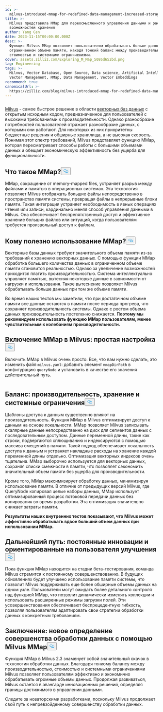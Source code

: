 ```yaml
---
id: >-
  milvus-introduced-mmap-for-redefined-data-management-increased-storage-capability.md
title: >-
  Milvus представила MMap для переосмысленного управления данными и расширения
  возможностей хранения
author: Yang Cen
date: 2023-11-15T00:00:00.000Z
desc: >-
  Функция Milvus MMap позволяет пользователям обрабатывать больше данных в
  ограниченном объеме памяти, находя тонкий баланс между производительностью,
  стоимостью и системными ограничениями.
cover: assets.zilliz.com/Exploring_M_Map_5086d652bd.png
tag: Engineering
tags: >-
  Milvus, Vector Database, Open Source, Data science, Artificial Intelligence,
  Vector Management, MMap, Data Management, Vector Embeddings
recommend: true
canonicalUrl: >-
  https://zilliz.com/blog/milvus-introduced-mmap-for-redefined-data-management-increased-storage-capability
---
```

<p>
  <span class="img-wrapper">
    <img translate="no" src="https://assets.zilliz.com/Exploring_M_Map_5086d652bd.png" alt="" class="doc-image" id="" />
    <span></span>
  </span>
</p>
<p><a href="https://zilliz.com/what-is-milvus">Milvus</a> - самое быстрое решение в области <a href="https://zilliz.com/blog/what-is-a-real-vector-database">векторных баз данных</a> с открытым исходным кодом, предназначенное для пользователей с высокими требованиями к производительности. Однако разнообразие потребностей пользователей отражает разнообразие данных, с которыми они работают. Для некоторых из них приоритетны бюджетные решения и обширные хранилища, а не высокая скорость. Понимая этот спектр требований, Milvus представляет функцию MMap, которая пересматривает способы работы с большими объемами данных и обещает экономическую эффективность без ущерба для функциональности.</p>
<h2 id="What-is-MMap" class="common-anchor-header">Что такое MMap?<button data-href="#What-is-MMap" class="anchor-icon" translate="no">
      <svg translate="no"
        aria-hidden="true"
        focusable="false"
        height="20"
        version="1.1"
        viewBox="0 0 16 16"
        width="16"
      >
        <path
          fill="#0092E4"
          fill-rule="evenodd"
          d="M4 9h1v1H4c-1.5 0-3-1.69-3-3.5S2.55 3 4 3h4c1.45 0 3 1.69 3 3.5 0 1.41-.91 2.72-2 3.25V8.59c.58-.45 1-1.27 1-2.09C10 5.22 8.98 4 8 4H4c-.98 0-2 1.22-2 2.5S3 9 4 9zm9-3h-1v1h1c1 0 2 1.22 2 2.5S13.98 12 13 12H9c-.98 0-2-1.22-2-2.5 0-.83.42-1.64 1-2.09V6.25c-1.09.53-2 1.84-2 3.25C6 11.31 7.55 13 9 13h4c1.45 0 3-1.69 3-3.5S14.5 6 13 6z"
        ></path>
      </svg>
    </button></h2><p>MMap, сокращение от memory-mapped files, устраняет разрыв между файлами и памятью в операционных системах. Эта технология позволяет Milvus отображать большие файлы непосредственно в пространство памяти системы, превращая файлы в непрерывные блоки памяти. Такая интеграция устраняет необходимость в явных операциях чтения или записи, кардинально меняя способ управления данными в Milvus. Она обеспечивает беспрепятственный доступ и эффективное хранение больших файлов или ситуаций, когда пользователям требуется произвольный доступ к файлам.</p>
<h2 id="Who-benefits-from-MMap" class="common-anchor-header">Кому полезно использование MMap?<button data-href="#Who-benefits-from-MMap" class="anchor-icon" translate="no">
      <svg translate="no"
        aria-hidden="true"
        focusable="false"
        height="20"
        version="1.1"
        viewBox="0 0 16 16"
        width="16"
      >
        <path
          fill="#0092E4"
          fill-rule="evenodd"
          d="M4 9h1v1H4c-1.5 0-3-1.69-3-3.5S2.55 3 4 3h4c1.45 0 3 1.69 3 3.5 0 1.41-.91 2.72-2 3.25V8.59c.58-.45 1-1.27 1-2.09C10 5.22 8.98 4 8 4H4c-.98 0-2 1.22-2 2.5S3 9 4 9zm9-3h-1v1h1c1 0 2 1.22 2 2.5S13.98 12 13 12H9c-.98 0-2-1.22-2-2.5 0-.83.42-1.64 1-2.09V6.25c-1.09.53-2 1.84-2 3.25C6 11.31 7.55 13 9 13h4c1.45 0 3-1.69 3-3.5S14.5 6 13 6z"
        ></path>
      </svg>
    </button></h2><p>Векторные базы данных требуют значительного объема памяти из-за требований к хранению векторных данных. С помощью функции MMap обработка большего количества данных в ограниченном объеме памяти становится реальностью. Однако за увеличение возможностей приходится платить производительностью. Система интеллектуально управляет памятью, вытесняя некоторые данные в зависимости от нагрузки и использования. Такое вытеснение позволяет Milvus обрабатывать больше данных при том же объеме памяти.</p>
<p>Во время наших тестов мы заметили, что при достаточном объеме памяти все данные остаются в памяти после периода прогрева, что сохраняет производительность системы. Однако с ростом объема данных производительность постепенно снижается. <strong>Поэтому мы рекомендуем использовать функцию MMap пользователям, менее чувствительным к колебаниям производительности.</strong></p>
<h2 id="Enabling-MMap-in-Milvus-a-simple-configuration" class="common-anchor-header">Включение MMap в Milvus: простая настройка<button data-href="#Enabling-MMap-in-Milvus-a-simple-configuration" class="anchor-icon" translate="no">
      <svg translate="no"
        aria-hidden="true"
        focusable="false"
        height="20"
        version="1.1"
        viewBox="0 0 16 16"
        width="16"
      >
        <path
          fill="#0092E4"
          fill-rule="evenodd"
          d="M4 9h1v1H4c-1.5 0-3-1.69-3-3.5S2.55 3 4 3h4c1.45 0 3 1.69 3 3.5 0 1.41-.91 2.72-2 3.25V8.59c.58-.45 1-1.27 1-2.09C10 5.22 8.98 4 8 4H4c-.98 0-2 1.22-2 2.5S3 9 4 9zm9-3h-1v1h1c1 0 2 1.22 2 2.5S13.98 12 13 12H9c-.98 0-2-1.22-2-2.5 0-.83.42-1.64 1-2.09V6.25c-1.09.53-2 1.84-2 3.25C6 11.31 7.55 13 9 13h4c1.45 0 3-1.69 3-3.5S14.5 6 13 6z"
        ></path>
      </svg>
    </button></h2><p>Включить MMap в Milvus очень просто. Все, что вам нужно сделать, это изменить файл <code translate="no">milvus.yaml</code>: добавить элемент <code translate="no">mmapDirPath</code> в конфигурацию <code translate="no">queryNode</code> и установить в качестве его значения действительный путь.</p>
<p>
  <span class="img-wrapper">
    <img translate="no" src="https://assets.zilliz.com/enabling_mmap_a2df88276b.png" alt="" class="doc-image" id="" />
    <span></span>
  </span>
</p>
<h2 id="Striking-the-balance-performance-storage-and-system-limits" class="common-anchor-header">Баланс: производительность, хранение и системные ограничения<button data-href="#Striking-the-balance-performance-storage-and-system-limits" class="anchor-icon" translate="no">
      <svg translate="no"
        aria-hidden="true"
        focusable="false"
        height="20"
        version="1.1"
        viewBox="0 0 16 16"
        width="16"
      >
        <path
          fill="#0092E4"
          fill-rule="evenodd"
          d="M4 9h1v1H4c-1.5 0-3-1.69-3-3.5S2.55 3 4 3h4c1.45 0 3 1.69 3 3.5 0 1.41-.91 2.72-2 3.25V8.59c.58-.45 1-1.27 1-2.09C10 5.22 8.98 4 8 4H4c-.98 0-2 1.22-2 2.5S3 9 4 9zm9-3h-1v1h1c1 0 2 1.22 2 2.5S13.98 12 13 12H9c-.98 0-2-1.22-2-2.5 0-.83.42-1.64 1-2.09V6.25c-1.09.53-2 1.84-2 3.25C6 11.31 7.55 13 9 13h4c1.45 0 3-1.69 3-3.5S14.5 6 13 6z"
        ></path>
      </svg>
    </button></h2><p>Шаблоны доступа к данным существенно влияют на производительность. Функция MMap в Milvus оптимизирует доступ к данным на основе локальности. MMap позволяет Milvus записывать скалярные данные непосредственно на диск для сегментов данных с последовательным доступом. Данные переменной длины, такие как строки, подвергаются сплющиванию и индексируются с помощью массива смещений в памяти. Такой подход обеспечивает локальность доступа к данным и устраняет накладные расходы на хранение каждой переменной длины отдельно. Оптимизация векторных индексов очень тщательна. MMap выборочно используется для векторных данных, сохраняя списки смежности в памяти, что позволяет сэкономить значительный объем памяти без ущерба для производительности.</p>
<p>Кроме того, MMap максимизирует обработку данных, минимизируя использование памяти. В отличие от предыдущих версий Milvus, где QueryNode копировал целые наборы данных, MMap использует оптимизированный процесс потоковой передачи данных без копирования во время разработки. Эта оптимизация значительно снижает затраты памяти.</p>
<p><strong>Результаты наших внутренних тестов показывают, что Milvus может эффективно обрабатывать вдвое больший объем данных при использовании MMap.</strong></p>
<h2 id="The-road-ahead-continuous-innovation-and-user-centric-enhancements" class="common-anchor-header">Дальнейший путь: постоянные инновации и ориентированные на пользователя улучшения<button data-href="#The-road-ahead-continuous-innovation-and-user-centric-enhancements" class="anchor-icon" translate="no">
      <svg translate="no"
        aria-hidden="true"
        focusable="false"
        height="20"
        version="1.1"
        viewBox="0 0 16 16"
        width="16"
      >
        <path
          fill="#0092E4"
          fill-rule="evenodd"
          d="M4 9h1v1H4c-1.5 0-3-1.69-3-3.5S2.55 3 4 3h4c1.45 0 3 1.69 3 3.5 0 1.41-.91 2.72-2 3.25V8.59c.58-.45 1-1.27 1-2.09C10 5.22 8.98 4 8 4H4c-.98 0-2 1.22-2 2.5S3 9 4 9zm9-3h-1v1h1c1 0 2 1.22 2 2.5S13.98 12 13 12H9c-.98 0-2-1.22-2-2.5 0-.83.42-1.64 1-2.09V6.25c-1.09.53-2 1.84-2 3.25C6 11.31 7.55 13 9 13h4c1.45 0 3-1.69 3-3.5S14.5 6 13 6z"
        ></path>
      </svg>
    </button></h2><p>Пока функция MMap находится на стадии бета-тестирования, команда Milvus стремится к постоянному совершенствованию. В будущих обновлениях будет улучшено использование памяти системы, что позволит Milvus поддерживать еще более обширные объемы данных на одном узле. Пользователи могут ожидать более детального контроля над функцией MMap, что позволит динамически изменять коллекции и использовать расширенные режимы загрузки полей. Эти усовершенствования обеспечивают беспрецедентную гибкость, позволяя пользователям адаптировать свои стратегии обработки данных к конкретным требованиям.</p>
<h2 id="Conclusion-redefining-data-processing-excellence-with-Milvus-MMap" class="common-anchor-header">Заключение: новое определение совершенства обработки данных с помощью Milvus MMap<button data-href="#Conclusion-redefining-data-processing-excellence-with-Milvus-MMap" class="anchor-icon" translate="no">
      <svg translate="no"
        aria-hidden="true"
        focusable="false"
        height="20"
        version="1.1"
        viewBox="0 0 16 16"
        width="16"
      >
        <path
          fill="#0092E4"
          fill-rule="evenodd"
          d="M4 9h1v1H4c-1.5 0-3-1.69-3-3.5S2.55 3 4 3h4c1.45 0 3 1.69 3 3.5 0 1.41-.91 2.72-2 3.25V8.59c.58-.45 1-1.27 1-2.09C10 5.22 8.98 4 8 4H4c-.98 0-2 1.22-2 2.5S3 9 4 9zm9-3h-1v1h1c1 0 2 1.22 2 2.5S13.98 12 13 12H9c-.98 0-2-1.22-2-2.5 0-.83.42-1.64 1-2.09V6.25c-1.09.53-2 1.84-2 3.25C6 11.31 7.55 13 9 13h4c1.45 0 3-1.69 3-3.5S14.5 6 13 6z"
        ></path>
      </svg>
    </button></h2><p>Функция MMap в Milvus 2.3 знаменует собой значительный скачок в технологии обработки данных. Благодаря тонкому балансу между производительностью, стоимостью и системными ограничениями Milvus позволяет пользователям эффективно и экономично обрабатывать огромные объемы данных. Продолжая развиваться, Milvus остается в авангарде инновационных решений, определяя границы достижимого в управлении данными.</p>
<p>Следите за новаторскими разработками, поскольку Milvus продолжает свой путь к непревзойденному совершенству обработки данных.</p>
